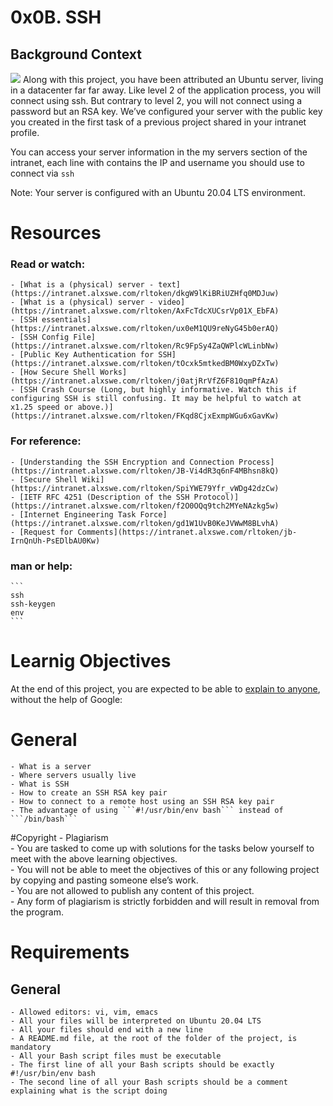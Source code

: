# 0x0B. SSH
## Background Context
![](https://s3.amazonaws.com/intranet-projects-files/holbertonschool-sysadmin_devops/244/zPVRKhPsUP5lK.gif)
Along with this project, you have been attributed an Ubuntu server, living in a datacenter far far away. Like level 2 of the application process, you will connect using ssh. But contrary to level 2, you will not connect using a password but an RSA key. We’ve configured your server with the public key you created in the first task of a previous project shared in your intranet profile.  

You can access your server information in the my servers section of the intranet, each line with contains the IP and username you should use to connect via ```ssh```

Note: Your server is configured with an Ubuntu 20.04 LTS environment.  

# Resources  
### Read or watch:  
	- [What is a (physical) server - text](https://intranet.alxswe.com/rltoken/dkgW9lKiBRiUZHfq0MDJuw)  
	- [What is a (physical) server - video](https://intranet.alxswe.com/rltoken/AxFcTdcXUCsrVp01X_EbFA)  
	- [SSH essentials](https://intranet.alxswe.com/rltoken/ux0eM1QU9reNyG45b0erAQ)  
	- [SSH Config File](https://intranet.alxswe.com/rltoken/Rc9FpSy4ZaQWPlcWLinbNw)
	- [Public Key Authentication for SSH](https://intranet.alxswe.com/rltoken/tOcxk5mtkedBM0WxyDZxTw)  
	- [How Secure Shell Works](https://intranet.alxswe.com/rltoken/j0atjRrVfZ6F810qmPfAzA)  
	- [SSH Crash Course (Long, but highly informative. Watch this if configuring SSH is still confusing. It may be helpful to watch at x1.25 speed or above.)](https://intranet.alxswe.com/rltoken/FKqd8CjxExmpWGu6xGavKw)  
### For reference:
	- [Understanding the SSH Encryption and Connection Process](https://intranet.alxswe.com/rltoken/JB-Vi4dR3q6nF4MBhsn8kQ)  
	- [Secure Shell Wiki](https://intranet.alxswe.com/rltoken/SpiYWE79Yfr_vWDg42dzCw)  
	- [IETF RFC 4251 (Description of the SSH Protocol)](https://intranet.alxswe.com/rltoken/f2O0OQq9tch2MYeNAzkg5w)  
	- [Internet Engineering Task Force](https://intranet.alxswe.com/rltoken/gd1W1UvB0KeJVWwM8BLvhA)  
	- [Request for Comments](https://intranet.alxswe.com/rltoken/jb-IrnQnUh-PsEDlbAU0Kw)  
### man or help:
	```
	ssh  
	ssh-keygen  
	env  
	```

# Learnig Objectives

At the end of this project, you are expected to be able to [explain to anyone](https://intranet.alxswe.com/rltoken/0Wgw_i87NIVCfUcRzdZgkg), without the help of Google:

# General
	- What is a server  
	- Where servers usually live  
	- What is SSH  
	- How to create an SSH RSA key pair  
	- How to connect to a remote host using an SSH RSA key pair  
	- The advantage of using ```#!/usr/bin/env bash``` instead of ```/bin/bash```

#Copyright - Plagiarism  
	- You are tasked to come up with solutions for the tasks below yourself to meet with the above learning objectives.  
	- You will not be able to meet the objectives of this or any following project by copying and pasting someone else’s work.  
	- You are not allowed to publish any content of this project.  
	- Any form of plagiarism is strictly forbidden and will result in removal from the program.  

# Requirements
## General
	- Allowed editors: vi, vim, emacs  
	- All your files will be interpreted on Ubuntu 20.04 LTS  
	- All your files should end with a new line  
	- A README.md file, at the root of the folder of the project, is mandatory  
	- All your Bash script files must be executable  
	- The first line of all your Bash scripts should be exactly #!/usr/bin/env bash  
	- The second line of all your Bash scripts should be a comment explaining what is the script doing  


